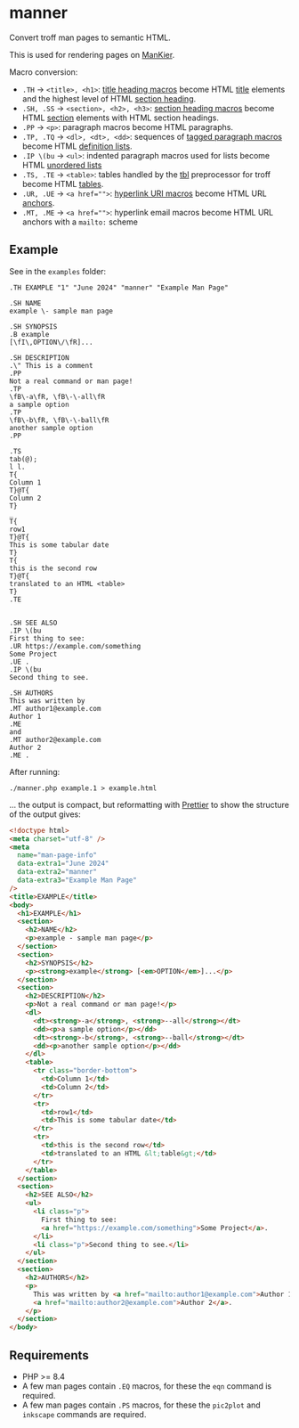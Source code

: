 # manner

Convert troff man pages to semantic HTML.

This is used for rendering pages on [ManKier](https://www.mankier.com/).

Macro conversion:

- `.TH` → `<title>, <h1>`: [title heading macros](https://www.mankier.com/7/groff_man#Description-Document_structure_macros) become HTML [title](https://developer.mozilla.org/en-US/docs/Web/HTML/Element/title) elements and the highest level of HTML [section heading](https://developer.mozilla.org/en-US/docs/Web/HTML/Element/Heading_Elements).
- `.SH, .SS` → `<section>, <h2>, <h3>`: [section heading macros](https://www.mankier.com/7/groff_man#Description-Document_structure_macros) become HTML [section](https://developer.mozilla.org/en-US/docs/Web/HTML/Element/section) elements with HTML section headings.
- `.PP` → `<p>`: paragraph macros become HTML paragraphs.
- `.TP, .TQ` → `<dl>, <dt>, <dd>`: sequences of [tagged paragraph macros](https://www.mankier.com/7/groff_man#Description-Paragraphing_macros) become HTML [definition lists](https://developer.mozilla.org/en-US/docs/Web/HTML/Element/dl).
- `.IP \(bu` → `<ul>`: indented paragraph macros used for lists become HTML [unordered lists](https://developer.mozilla.org/en-US/docs/Web/HTML/Element/ul)
- `.TS, .TE` → `<table>`: tables handled by the [tbl](https://www.mankier.com/1/tbl) preprocessor for troff become HTML [tables](https://developer.mozilla.org/en-US/docs/Web/HTML/Element/table).
- `.UR, .UE` → `<a href="">`: [hyperlink URI macros](https://www.mankier.com/7/groff_man#Description-Hyperlink_macros) become HTML URL [anchors](https://developer.mozilla.org/en-US/docs/Web/HTML/Element/a).
- `.MT, .ME` → `<a href="">`: hyperlink email macros become HTML URL anchors with a `mailto:` scheme

## Example

See in the `examples` folder:

```
.TH EXAMPLE "1" "June 2024" "manner" "Example Man Page"

.SH NAME
example \- sample man page

.SH SYNOPSIS
.B example
[\fI\,OPTION\/\fR]...

.SH DESCRIPTION
.\" This is a comment
.PP
Not a real command or man page!
.TP
\fB\-a\fR, \fB\-\-all\fR
a sample option
.TP
\fB\-b\fR, \fB\-\-ball\fR
another sample option
.PP

.TS
tab(@);
l l.
T{
Column 1
T}@T{
Column 2
T}
_
T{
row1
T}@T{
This is some tabular date
T}
T{
this is the second row
T}@T{
translated to an HTML <table>
T}
.TE


.SH SEE ALSO
.IP \(bu
First thing to see:
.UR https://example.com/something
Some Project
.UE .
.IP \(bu
Second thing to see.

.SH AUTHORS
This was written by
.MT author1@example.com
Author 1
.ME
and
.MT author2@example.com
Author 2
.ME .
```

After running:

`./manner.php example.1 > example.html`

... the output is compact, but reformatting with [Prettier](https://prettier.io/) to show the structure of the output gives:

```html
<!doctype html>
<meta charset="utf-8" />
<meta
  name="man-page-info"
  data-extra1="June 2024"
  data-extra2="manner"
  data-extra3="Example Man Page"
/>
<title>EXAMPLE</title>
<body>
  <h1>EXAMPLE</h1>
  <section>
    <h2>NAME</h2>
    <p>example - sample man page</p>
  </section>
  <section>
    <h2>SYNOPSIS</h2>
    <p><strong>example</strong> [<em>OPTION</em>]...</p>
  </section>
  <section>
    <h2>DESCRIPTION</h2>
    <p>Not a real command or man page!</p>
    <dl>
      <dt><strong>-a</strong>, <strong>--all</strong></dt>
      <dd><p>a sample option</p></dd>
      <dt><strong>-b</strong>, <strong>--ball</strong></dt>
      <dd><p>another sample option</p></dd>
    </dl>
    <table>
      <tr class="border-bottom">
        <td>Column 1</td>
        <td>Column 2</td>
      </tr>
      <tr>
        <td>row1</td>
        <td>This is some tabular date</td>
      </tr>
      <tr>
        <td>this is the second row</td>
        <td>translated to an HTML &lt;table&gt;</td>
      </tr>
    </table>
  </section>
  <section>
    <h2>SEE ALSO</h2>
    <ul>
      <li class="p">
        First thing to see:
        <a href="https://example.com/something">Some Project</a>.
      </li>
      <li class="p">Second thing to see.</li>
    </ul>
  </section>
  <section>
    <h2>AUTHORS</h2>
    <p>
      This was written by <a href="mailto:author1@example.com">Author 1</a> and
      <a href="mailto:author2@example.com">Author 2</a>.
    </p>
  </section>
</body>
```

## Requirements

- PHP >= 8.4
- A few man pages contain `.EQ` macros, for these the `eqn` command is required.
- A few man pages contain `.PS` macros, for these the `pic2plot` and `inkscape` commands are required.
